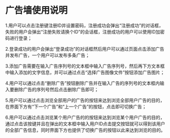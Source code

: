 # 广告墙使用说明

1.用户可以点击注册键注册ID并设置密码，注册成功会弹出“注册成功”的对话框，失败的用户会弹出“注册失败请换个ID”的会话框，注册成功的用户可以使用ID加密码进行登录；

2.登录成功的用户会弹出“登录成功”的对话框然后用户可以通过页面点击添加广告并发布广告，一个用户可以发布多条广告；

3.添加广告需要在输入广告序列号的文本框中输入广告序列号，然后再下方文本框中输入添加的文字信息，并可以通过点击“选择广告图像文件”按钮添加广告图片；

4.用户可以通过点击“删除广告”按钮删除广告并在输入广告的序列号的文本框内输入要删除广告的序列号然后点击删除广告即可；

5.用户可以通过点击浏览全部用户的广告的按钮来达到浏览全部用户广告的目的，在界面下方有“下一个广告”和“上一个广告”的按钮，点击即可切换广告；

6.用户可以通过点击浏览某个用户广告的的按钮来达到浏览某个用户广告的目的，通过点击该按键并且在弹出的文本框中输入用户ID点击提交按钮就可以得到该用户的全部广告信息，同时界面下方也提供了切换广告的按钮以此来达到浏览的目的。
